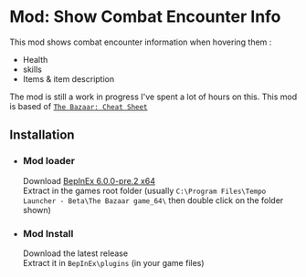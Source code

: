 # Mod: Show Combat Encounter Info
This mod shows combat encounter information when hovering them :
- Health
- skills
- Items & item description  

The mod is still a work in progress I've spent a lot of hours on this. 
This mod is based of [`The Bazaar: Cheat Sheet`](https://jade-dead-e8e.notion.site/The-Bazaar-Cheat-Sheet-13531ff9bda580e19a10c96bb6d9e346#13831ff9bda580a4b8e3d1da20ab4576)

## Installation
- ### Mod loader
   Download [BepInEx 6.0.0-pre.2 x64](https://github.com/BepInEx/BepInEx/releases/download/v6.0.0-pre.2/BepInEx-Unity.IL2CPP-win-x64-6.0.0-pre.2.zip)  
   Extract in the games root folder (usually `C:\Program Files\Tempo Launcher - Beta\The Bazaar game_64\` then double click on the folder shown)
- ### Mod Install
  Download the latest release  
  Extract it in `BepInEx\plugins` (in your game files)
